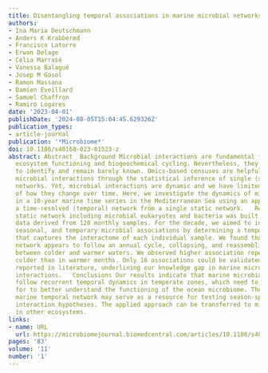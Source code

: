 ```yaml
---
title: Disentangling temporal associations in marine microbial networks
authors:
- Ina Maria Deutschmann
- Anders K Krabberød
- Francisco Latorre
- Erwan Delage
- Cèlia Marrasé
- Vanessa Balagué
- Josep M Gasol
- Ramon Massana
- Damien Eveillard
- Samuel Chaffron
- Ramiro Logares
date: '2023-04-01'
publishDate: '2024-08-05T15:04:45.629326Z'
publication_types:
- article-journal
publication: '*Microbiome*'
doi: 10.1186/s40168-023-01523-z
abstract: Abstract  Background Microbial interactions are fundamental for Earth’s
  ecosystem functioning and biogeochemical cycling. Nevertheless, they are challenging
  to identify and remain barely known. Omics-based censuses are helpful in predicting
  microbial interactions through the statistical inference of single (static) association
  networks. Yet, microbial interactions are dynamic and we have limited knowledge
  of how they change over time. Here, we investigate the dynamics of microbial associations
  in a 10-year marine time series in the Mediterranean Sea using an approach inferring
  a time-resolved (temporal) network from a single static network.   Results A single
  static network including microbial eukaryotes and bacteria was built using metabarcoding
  data derived from 120 monthly samples. For the decade, we aimed to identify persistent,
  seasonal, and temporary microbial associations by determining a temporal network
  that captures the interactome of each individual sample. We found that the temporal
  network appears to follow an annual cycle, collapsing, and reassembling when transiting
  between colder and warmer waters. We observed higher association repeatability in
  colder than in warmer months. Only 16 associations could be validated using observations
  reported in literature, underlining our knowledge gap in marine microbial ecological
  interactions.   Conclusions Our results indicate that marine microbial associations
  follow recurrent temporal dynamics in temperate zones, which need to be accounted
  for to better understand the functioning of the ocean microbiome. The constructed
  marine temporal network may serve as a resource for testing season-specific microbial
  interaction hypotheses. The applied approach can be transferred to microbiome studies
  in other ecosystems.
links:
- name: URL
  url: https://microbiomejournal.biomedcentral.com/articles/10.1186/s40168-023-01523-z
pages: '83'
volume: '11'
number: '1'
---
```

